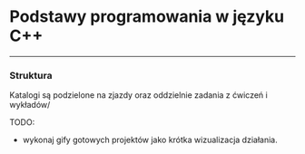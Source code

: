 # Podstawy programowania w języku C++
---
### Struktura
Katalogi są podzielone na zjazdy oraz oddzielnie zadania z ćwiczeń i wykładów/

TODO:
- wykonaj gify gotowych projektów jako krótka wizualizacja działania.
